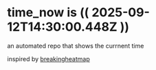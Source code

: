 # time_now is (( 2025-09-12T14:30:00.448Z ))

an automated repo that shows the currnent time

inspired by [breakingheatmap](https://github.com/breakingheatmap/breakingheatmap)